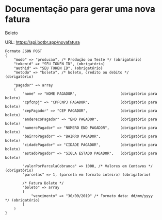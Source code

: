 # Documentação para gerar uma nova fatura

Boleto

URL: https://api.botbr.app/novafatura


		
	Formato JSON POST
	{
		"modo" => "producao", /* Produção ou Teste */ (obrigatório)
		"tokenid" => "SEU TOKEN ID", (obrigatório)
		"authid" => "SEU TOKEN ID", (obrigatório)
		"metodo" => "boleto", /* boleto, credito ou debito */ (obrigatório) 

		"pagador" => array
		(
			"nome" => "NOME PAGADOR",                    (obrigatório para boleto)
			"cpfcnpj" => "CPFCNPJ PAGADOR",              (obrigatório para boleto)
			"cepPagador" => "CEP PAGADOR",               (obrigatório para boleto)
			"enderecoPagador" => "END PAGADOR",          (obrigatório para boleto)
			"numeroPagador" => "NUMERO END PAGADOR",     (obrigatório para boleto)
			"bairroPagador" => "BAIRRO PAGADOR",         (obrigatório para boleto)
			"cidadePagador" => "CIDADE PAGADOR",         (obrigatório para boleto)
			"estadoPagador" => "SIGLA ESTADO PAGADOR",   (obrigatório para boleto)

			"valorPorParcelaCobranca" => 1000, /* Valores em Centavos */ (obrigatório)
			"parcelas" => 1, (parcela em formato inteiro) (obrigatório)

			/* Fatura Boleto */
			"boleto" => array
			(
			    "vencimento" => "30/09/2019" /* Formato data: dd/mm/yyyy */ (obrigatório)
			)
		)
	}

